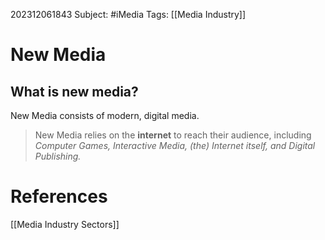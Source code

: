 202312061843
Subject: #iMedia 
Tags: [[Media Industry]]

# New Media

## What is new media?

New Media consists of modern, digital media.

>New Media relies on the **internet** to reach their audience, including *Computer Games, Interactive Media, (the) Internet itself, and Digital Publishing.*

# **References**

[[Media Industry Sectors]]
